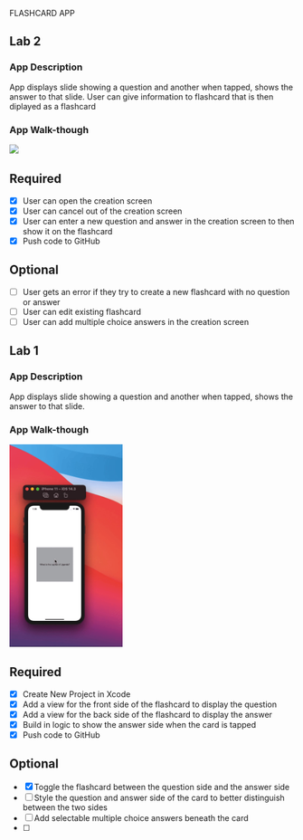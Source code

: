 FLASHCARD APP
## Lab 2

### App Description
App displays slide showing a question and another when tapped, shows the answer to that slide.
User can give information to flashcard that is then diplayed as a flashcard

### App Walk-though
<img src= "https://s3.amazonaws.com/img0.recordit.co/U5WrUwAJXu.mp4?AWSAccessKeyId=AKIAUQ5RURZ7ND2T2B6I&Expires=1615935281&Signature=dSO%2BSFiqmUQcVwOIwIDyVOkte7s%3D" width=250 />

## Required
- [x] User can open the creation screen
- [x] User can cancel out of the creation screen
- [x] User can enter a new question and answer in the creation screen to then show it on the flashcard
- [x] Push code to GitHub
## Optional
- [ ] User gets an error if they try to create a new flashcard with no question or answer
- [ ] User can edit existing flashcard
- [ ] User can add multiple choice answers in the creation screen

## Lab 1

### App Description
App displays slide showing a question and another when tapped, shows the answer to that slide.

### App Walk-though
<img src="https://raw.githubusercontent.com/Rat-a-tail/Flashcards/main/ezgif.com-gif-maker%20(4).gif" width=200><br>


## Required
- [x] Create New Project in Xcode
- [x] Add a view for the front side of the flashcard to display the question
- [x] Add a view for the back side of the flashcard to display the answer
- [x] Build in logic to show the answer side when the card is tapped
- [x] Push code to GitHub
## Optional
- [x] Toggle the flashcard between the question side and the answer side
- [ ] Style the question and answer side of the card to better distinguish between the two sides
- [ ] Add selectable multiple choice answers beneath the card
- [ ] 

